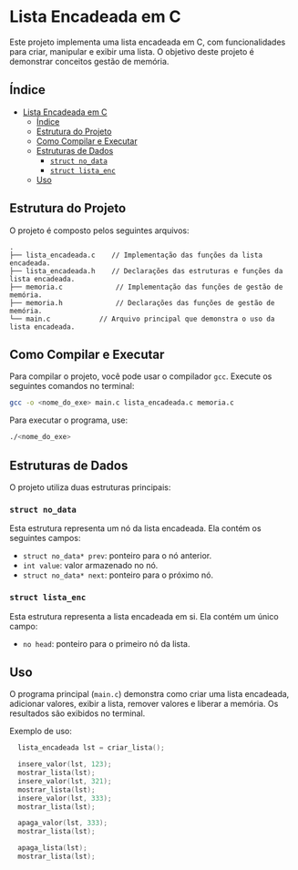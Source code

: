 # Lista Encadeada em C

Este projeto implementa uma lista encadeada em C, com funcionalidades para criar, manipular e exibir uma lista. O objetivo deste projeto é demonstrar conceitos gestão de memória.

## Índice

- [Lista Encadeada em C](#lista-encadeada-em-c)
  - [Índice](#índice)
  - [Estrutura do Projeto](#estrutura-do-projeto)
  - [Como Compilar e Executar](#como-compilar-e-executar)
  - [Estruturas de Dados](#estruturas-de-dados)
    - [`struct no_data`](#struct-no_data)
    - [`struct lista_enc`](#struct-lista_enc)
  - [Uso](#uso)


## Estrutura do Projeto

O projeto é composto pelos seguintes arquivos:

```
.
├── lista_encadeada.c    // Implementação das funções da lista encadeada.
├── lista_encadeada.h    // Declarações das estruturas e funções da lista encadeada.
├── memoria.c             // Implementação das funções de gestão de memória.
├── memoria.h             // Declarações das funções de gestão de memória.
└── main.c            // Arquivo principal que demonstra o uso da lista encadeada.
```

## Como Compilar e Executar

Para compilar o projeto, você pode usar o compilador `gcc`. Execute os seguintes comandos no terminal:

```bash
gcc -o <nome_do_exe> main.c lista_encadeada.c memoria.c
```

Para executar o programa, use:

```bash
./<nome_do_exe>
```

## Estruturas de Dados

O projeto utiliza duas estruturas principais:

### `struct no_data`

Esta estrutura representa um nó da lista encadeada. Ela contém os seguintes campos:

- `struct no_data* prev`: ponteiro para o nó anterior.
- `int value`: valor armazenado no nó.
- `struct no_data* next`: ponteiro para o próximo nó.

### `struct lista_enc`

Esta estrutura representa a lista encadeada em si. Ela contém um único campo:

- `no head`: ponteiro para o primeiro nó da lista.

## Uso

O programa principal (`main.c`) demonstra como criar uma lista encadeada, adicionar valores, exibir a lista, remover valores e liberar a memória. Os resultados são exibidos no terminal.

Exemplo de uso:

```c
  lista_encadeada lst = criar_lista();

  insere_valor(lst, 123);
  mostrar_lista(lst);
  insere_valor(lst, 321);
  mostrar_lista(lst);
  insere_valor(lst, 333);
  mostrar_lista(lst);

  apaga_valor(lst, 333);
  mostrar_lista(lst);

  apaga_lista(lst);
  mostrar_lista(lst);
```